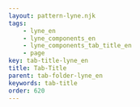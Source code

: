 ```yaml
---
layout: pattern-lyne.njk
tags:
    - lyne_en
    - lyne_components_en
    - lyne_components_tab_title_en
    - page
key: tab-title-lyne_en
title: Tab-Title
parent: tab-folder-lyne_en
keywords: tab-title
order: 620
---
```

